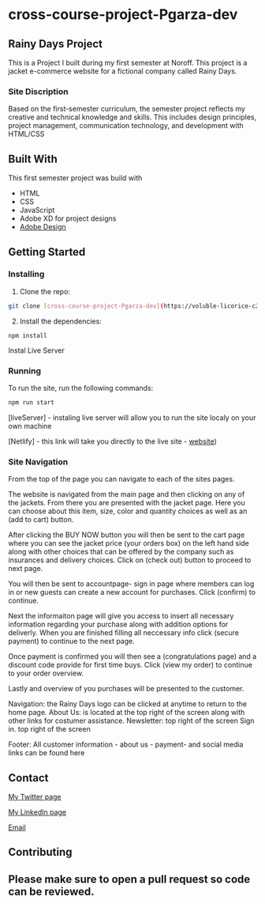 # cross-course-project-Pgarza-dev

## Rainy Days Project

This is a Project I built during my first semester at Noroff. This project is a jacket e-commerce website for a fictional company called Rainy Days.


###  Site Discription

Based on the first-semester curriculum, the semester project reflects my creative and technical knowledge and skills. This includes design principles, project management, communication technology, and development with HTML/CSS


## Built With

This first semester project was build with

- HTML
- CSS
- JavaScript
- Adobe XD for project designs
- [Adobe Design](https://xd.adobe.com/view/16cf8f28-8b34-4da0-aca6-66c70a3e1a00-439c/)

## Getting Started

### Installing

1. Clone the repo:

```bash
git clone [cross-course-project-Pgarza-dev](https://voluble-licorice-c2d8ce.netlify.app/)
```

2. Install the dependencies:

```
npm install
```
Instal Live Server


### Running

To run the site, run the following commands:

```bash
npm run start
```
[liveServer] - instaling live server will allow you to run the site localy on your own machine

[Netlify] - this link will take you directly to the live site
          - [website](https://voluble-licorice-c2d8ce.netlify.app/))
          
 
### Site Navigation

From the top of the page you can navigate to each of the sites pages.

The website is navigated from the main page and then clicking on any of the jackets. From there you are presented with the jacket page. Here you can choose about this item, size, color and quantity choices as well as an (add to cart) button.

After clicking the BUY NOW button you will then be sent to the cart page where you can see the jacket price (your orders box) on the left hand side along with other choices that can be offered by the company such as insurances and delivery choices. Click on (check out) button to proceed to next page.

You will then be sent to accountpage- sign in page where members can log in or new guests can create a new account for purchases. Click (confirm) to continue.

Next the informaiton page will give you access to insert all necessary information regarding your purchase along with addition options for deliverly. When you are finished filling all neccessary info click (secure payment) to continue to the next page.

Once payment is confirmed you will then see a (congratulations page) and a discount code provide for first time buys. Click (view my order) to continue to your order overview.

Lastly and overview of you purchases will be presented to the customer.

Navigation: the Rainy Days logo can be clicked at anytime to return to the home page.
About Us: is located at the top right of the screen along with other links for costumer assistance.
Newsletter: top right of the screen
Sign in. top right of the screen

Footer: All customer information - about us - payment- and social media links can be found here


## Contact

[My Twitter page](https://twitter.com/PabloGarzaMMA)

[My LinkedIn page](https://www.linkedin.com/in/pablo-garza-4a897762/)

[Email](p.garza1983@gmail.com) 


## Contributing

Please make sure to open a pull request so code can be reviewed.
----------------------------------------------------------------------










